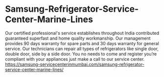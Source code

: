 # Samsung-Refrigerator-Service-Center-Marine-Lines
Our certified professional's service establishes throughout India contributed guaranteed superfast and home quality workmanship. Our management provides 90 days warranty for spare parts and 30 days warranty for general service. Our technicians can repair all types of refrigerators like single door, double door, side by a side door. You no needs to come and register you’re compliant with your appliances just make a call to our service center.  https://samsung-servicecenterinmumbai.com/samsung-refrigerator-service-center-marine-lines/
